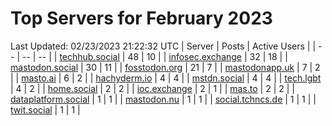 # Top Servers for February 2023
Last Updated: 02/23/2023 21:22:32 UTC
| Server | Posts | Active Users |
| -- | -- | -- |
| [techhub.social](https://techhub.social/tags/PowerShell) | 48 | 10 |
| [infosec.exchange](https://infosec.exchange/tags/PowerShell) | 32 | 18 |
| [mastodon.social](https://mastodon.social/tags/PowerShell) | 30 | 11 |
| [fosstodon.org](https://fosstodon.org/tags/PowerShell) | 21 | 7 |
| [mastodonapp.uk](https://mastodonapp.uk/tags/PowerShell) | 7 | 2 |
| [masto.ai](https://masto.ai/tags/PowerShell) | 6 | 2 |
| [hachyderm.io](https://hachyderm.io/tags/PowerShell) | 4 | 4 |
| [mstdn.social](https://mstdn.social/tags/PowerShell) | 4 | 4 |
| [tech.lgbt](https://tech.lgbt/tags/PowerShell) | 4 | 2 |
| [home.social](https://home.social/tags/PowerShell) | 2 | 2 |
| [ioc.exchange](https://ioc.exchange/tags/PowerShell) | 2 | 1 |
| [mas.to](https://mas.to/tags/PowerShell) | 2 | 2 |
| [dataplatform.social](https://dataplatform.social/tags/PowerShell) | 1 | 1 |
| [mastodon.nu](https://mastodon.nu/tags/PowerShell) | 1 | 1 |
| [social.tchncs.de](https://social.tchncs.de/tags/PowerShell) | 1 | 1 |
| [twit.social](https://twit.social/tags/PowerShell) | 1 | 1 |
